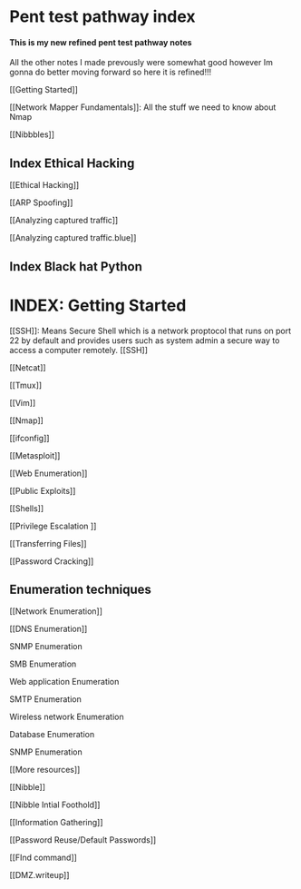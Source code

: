 # Pent test pathway index
#### This is my new refined pent test pathway notes 

All the other notes I made prevously were somewhat  good however Im gonna do better moving forward so here it is refined!!!  

[[Getting Started]]

[[Network Mapper Fundamentals]]: All the stuff we need to know about Nmap 

[[Nibbbles]]



## Index Ethical Hacking 

[[Ethical Hacking]]

[[ARP Spoofing]] 

[[Analyzing captured traffic]] 

[[Analyzing captured traffic.blue]]

## Index Black hat Python 



# INDEX: Getting Started
[[SSH]]: Means Secure Shell which is a network proptocol that runs on port 22 by default and provides users such as system admin a secure way to access a computer remotely. 
[[SSH]]

[[Netcat]]

[[Tmux]]

[[Vim]]

[[Nmap]] 

[[ifconfig]] 

[[Metasploit]]

[[Web Enumeration]]

[[Public Exploits]]

[[Shells]]

[[Privilege Escalation ]] 

[[Transferring Files]]

[[Password Cracking]]


## Enumeration techniques
[[Network Enumeration]]

[[DNS Enumeration]]

SNMP Enumeration

SMB Enumeration

Web application Enumeration 

SMTP Enumeration

Wireless network Enumeration

Database Enumeration

SNMP Enumeration



[[More resources]]

[[Nibble]]

[[Nibble Intial Foothold]]

[[Information Gathering]]

[[Password Reuse/Default Passwords]]

[[FInd command]]

[[DMZ.writeup]]
